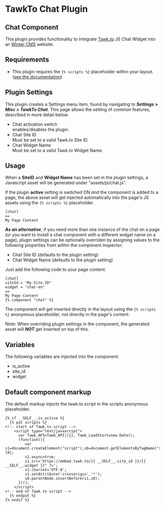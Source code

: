 # TawkTo Chat Plugin

## Chat Component

This plugin provides functionality to integrate [Tawk.to](https://tawk.to) JS Chat Widget into an [Winter CMS](https://wintercms.com) website.

## Requirements

- This plugin requires the `{% scripts %}` placeholder within your layout. ([see the documentation](http://wintercms.com/docs/markup/tag-scripts))

## Plugin Settings

This plugin creates a Settings menu item, found by navigating to ***Settings > Misc > TawkTo Chat***. This page allows the setting of common features, described in more detail below:

- Chat activation switch  
	enables/disables the plugin.
- Chat Site ID  
	Must be set to a valid Tawk.to Site ID.
- Chat Widget Name  
	Must be set to a valid Tawk.to Widget Name.

## Usage

When a **SiteID** and **Widget Name** has been set in the plugin settings, a Javascript asset will be generated under "assets/js/chat.js".

If the plugin **active** setting is switched ON *and* the component is added to a page, the above asset will get injected automatically into the page's JS assets using the `{% scripts %}` placeholder.

	[chat]
	==
	My Page Content

***As an alternative***, if you need more than one instance of the chat on a page (or you want to install a chat component with a different widget name on a page), plugin settings can be optionally overriden by assigning values to the following properties from within the component inspector:

- Chat Site ID (defaults to the plugin setting)
- Chat Widget Name (defaults to the plugin setting)

Just add the following code to your page content:

	[chat]
	siteId = "My-Site-ID"
	widget = "chat-en"
	==
	My Page Content
	{% component "chat" %}

The component will get inserted directly in the layout using the `{% scripts %}` anonymous placeholder, not directly in the page's content.

Note: When overriding plugin settings in the component, the generated asset will ***NOT*** get inserted on top of this.

## Variables

The following variables are injected into the component:

- is_active
- site_id
- widget


## Default component markup

The default markup injects the tawk.to script in the scripts anonymous placeholder.

	{% if __SELF__.is_active %}
	  {% put scripts %}
	<!-- start of Tawk.to script -->
	    <script type="text/javascript">
	      var Tawk_API=Tawk_API||{}, Tawk_LoadStart=new Date();
	      (function(){
	         var s1=document.createElement("script"),s0=document.getElementsByTagName("script")[0];
	         s1.async=true;
	         s1.src='https://embed.tawk.to/{{ __SELF__.site_id }}/{{ __SELF__.widget }}" ?>';
	         s1.charset='UTF-8';
	         s1.setAttribute('crossorigin','*');
	         s0.parentNode.insertBefore(s1,s0);
	      })();
	    </script>
	<!-- end of Tawk.to script -->
	  {% endput %}
	{% endif %}

